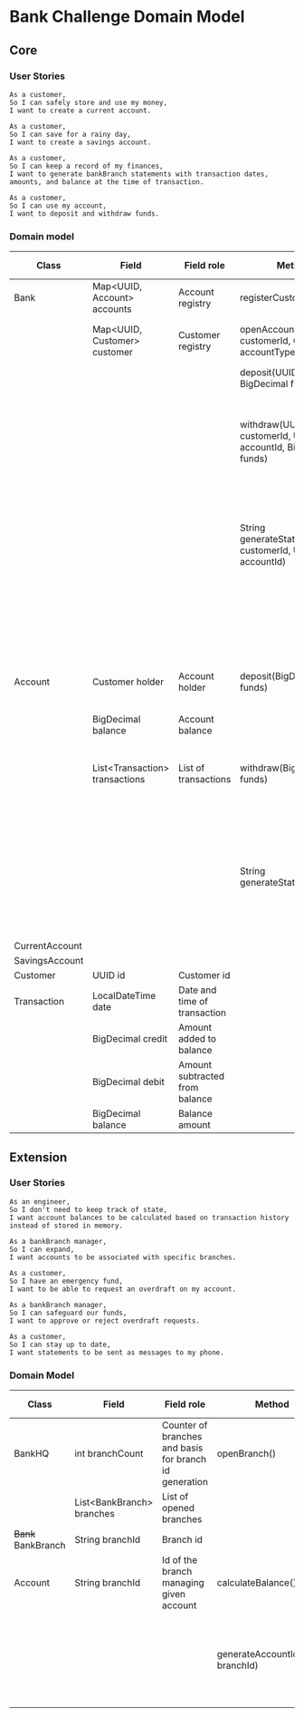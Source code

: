 # Bank Challenge Domain Model

## Core

### User Stories

```
As a customer,
So I can safely store and use my money,
I want to create a current account.
```
```
As a customer,
So I can save for a rainy day,
I want to create a savings account.
```
```
As a customer,
So I can keep a record of my finances,
I want to generate bankBranch statements with transaction dates, amounts, and balance at the time of transaction.
```
```
As a customer,
So I can use my account,
I want to deposit and withdraw funds.
```

### Domain model

| Class          | Field                           | Field role                     | Method                                                      | Method Scenario                                             | Method Outcome                              |
| -------------- | ------------------------------- | ------------------------------ | ----------------------------------------------------------- | ----------------------------------------------------------- | ------------------------------------------- |
| Bank           | Map<UUID, Account> accounts     | Account registry               | registerCustomer()                                          | Registers new customer                                      | Customer id                                 |
|                | Map<UUID, Customer> customer    | Customer registry              | openAccount(UUID customerId, Class<T> accountType)          | Open account for a given customer                           | Account id                                  |
|                |                                 |                                | deposit(UUID accountId, BigDecimal funds)                   | If deposit is successful                                    | Return true                                 |
|                |                                 |                                |                                                             | If deposit is unsuccessful                                  | Return false                                |
|                |                                 |                                | withdraw(UUID customerId, UUID accountId, BigDecimal funds) | If withdrawal is successful                                 | Return true                                 |
|                |                                 |                                |                                                             | If withdrawal is unsuccessful                               | Return false                                |
|                |                                 |                                | String generateStatement(UUID customerId, UUID accountId)   | If authorization successful and transactions list not empty | Return bankBranch statement                       |
|                |                                 |                                |                                                             | If authorization unsuccessful or transactions list empty    | Return empty String                         |
| Account        | Customer holder                 | Account holder                 | deposit(BigDecimal funds)                                   | If funds amount correct                                     | Add funds to balance and return true        |
|                | BigDecimal balance              | Account balance                |                                                             | If funds amount incorrect                                   | Return false                                |
|                | List\<Transaction> transactions | List of transactions           | withdraw(BigDecimal funds)                                  | If funds amount correct and <= balance                      | Subtract funds from balance and return true |
|                |                                 |                                |                                                             | If funds amount incorrect or > balance                      | Return false                                |
|                |                                 |                                | String generateStatement()                                  | If transactions list not empty                              | Return bankBranch statement                       |
|                |                                 |                                |                                                             | If transactions list empty                                  | Return empty String                         |
| CurrentAccount |                                 |                                |                                                             |                                                             |                                             |
| SavingsAccount |                                 |                                |                                                             |                                                             |                                             |
| Customer       | UUID id                         | Customer id                    |                                                             |                                                             |                                             |
| Transaction    | LocalDateTime date              | Date and time of transaction   |                                                             |                                                             |                                             |
|                | BigDecimal credit               | Amount added to balance        |                                                             |                                                             |                                             |
|                | BigDecimal debit                | Amount subtracted from balance |                                                             |                                                             |                                             |
|                | BigDecimal balance              | Balance amount                 |                                                             |                                                             |                                             |

## Extension

### User Stories

```
As an engineer,
So I don't need to keep track of state,
I want account balances to be calculated based on transaction history instead of stored in memory.
```
```
As a bankBranch manager,
So I can expand,
I want accounts to be associated with specific branches.
```
```
As a customer,
So I have an emergency fund,
I want to be able to request an overdraft on my account.
```
```
As a bankBranch manager,
So I can safeguard our funds,
I want to approve or reject overdraft requests.
```
```
As a customer,
So I can stay up to date,
I want statements to be sent as messages to my phone.
```

### Domain Model

| Class               | Field                      | Field role                                             | Method                             | Method Scenario                                              | Method Outcome        |
| ------------------- | -------------------------- | ------------------------------------------------------ | ---------------------------------- | ------------------------------------------------------------ | --------------------- |
| BankHQ              | int branchCount            | Counter of branches and basis for branch id generation | openBranch()                       | Creates new branch and adds it to list                       | Return created branch |
|                     | List\<BankBranch> branches | List of opened branches                                |                                    |                                                              |                       |
| ~~Bank~~ BankBranch | String branchId            | Branch id                                              |                                    |                                                              |                       |
| Account             | String branchId            | Id of the branch managing given account                | calculateBalance()                 | Calculate balance based of transactions list (history)       | Return balance amount |
|                     |                            |                                                        | generateAccountId(String branchId) | Create account id with branch id in which it was opened as its last digits | Return account id     |